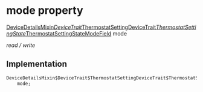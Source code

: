 


# mode property






[DeviceDetailsMixin$DeviceTrait$ThermostatSettingDeviceTrait$ThermostatSettingState$ThermostatSettingStateModeField](../../package-yonomi_sdk_dart_graphql_devices_devices_query.graphql/DeviceDetailsMixin$DeviceTrait$ThermostatSettingDeviceTrait$ThermostatSettingState$ThermostatSettingStateModeField-class.md) mode
  
_read / write_






## Implementation

```dart
DeviceDetailsMixin$DeviceTrait$ThermostatSettingDeviceTrait$ThermostatSettingState$ThermostatSettingStateModeField
    mode;


```








